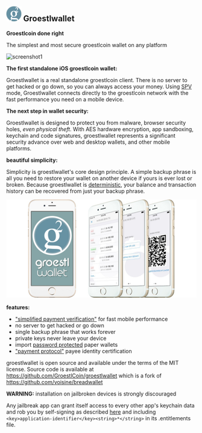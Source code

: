 ![ƀ](/images/icon.png) Groestlwallet
----------------------------------

**Groestlcoin done right**

The simplest and most secure groestlcoin wallet on any platform

![screenshot1](/images/screenshot1.jpg)

**The first standalone iOS groestlcoin wallet:**

Groestlwallet is a real standalone groestlcoin client. There is no server to get hacked or go down, so you can always access your money.
Using [SPV](https://en.bitcoin.it/wiki/Thin_Client_Security#Header-Only_Clients) mode, Groestlwallet connects directly to the groestlcoin network with the fast performance you need on a mobile device.

**The next step in wallet security:**

Groestlwallet is designed to protect you from malware, browser security holes, *even physical theft*. With AES hardware encryption, app sandboxing, keychain and code signatures, groestlwallet represents a significant security advance over web and desktop wallets, and other mobile platforms.

**beautiful simplicity:**

Simplicity is groestlwallet's core design principle. A simple backup phrase is all you need to restore your wallet on another device if yours is ever lost or broken.  Because groestlwallet is [deterministic](https://github.com/bitcoin/bips/blob/master/bip-0032.mediawiki), your balance and transaction history can be recovered from just your backup phrase.

![screenshot2](/images/screenshot2.jpg)

**features:**

- ["simplified payment verification"](https://github.com/bitcoin/bips/blob/master/bip-0037.mediawiki) for fast mobile performance
- no server to get hacked or go down
- single backup phrase that works forever
- private keys never leave your device
- import [password protected](https://github.com/bitcoin/bips/blob/master/bip-0038.mediawiki) paper wallets
- ["payment protocol"](https://github.com/bitcoin/bips/blob/master/bip-0070.mediawiki) payee identity certification

groestlwallet is open source and available under the terms of the MIT license.
Source code is available at https://github.com/GroestlCoin/groestlwallet which is a fork of https://github.com/voisine/breadwallet

**WARNING:** installation on jailbroken devices is strongly discouraged

Any jailbreak app can grant itself access to every other app's keychain data and rob you by self-signing as described [here](http://www.saurik.com/id/8) and including `<key>application-identifier</key><string>*</string>` in its .entitlements file.
